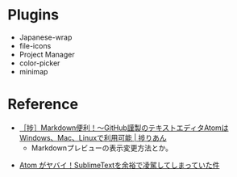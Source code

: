 

# Plugins
* Japanese-wrap
* file-icons
* Project Manager
* color-picker
* minimap


# Reference
- [［捗］Markdown便利！～GitHub謹製のテキストエディタAtomはWindows、Mac、Linuxで利用可能 | 捗りあん](http://hakadorian.com/archives/2116)
  - Markdownプレビューの表示変更方法とか。
* [Atom がヤバイ！SublimeTextを余裕で凌駕してしまっていた件](http://www.geeks-dev.com/atom-%E3%81%8C%E3%83%A4%E3%83%90%E3%82%A4%EF%BC%81sublimetext%E3%82%92%E4%BD%99%E8%A3%95%E3%81%A7%E5%87%8C%E9%A7%95%E3%81%97%E3%81%A6%E3%81%97%E3%81%BE%E3%81%A3%E3%81%A6%E3%81%84%E3%81%9F%E4%BB%B6/)
